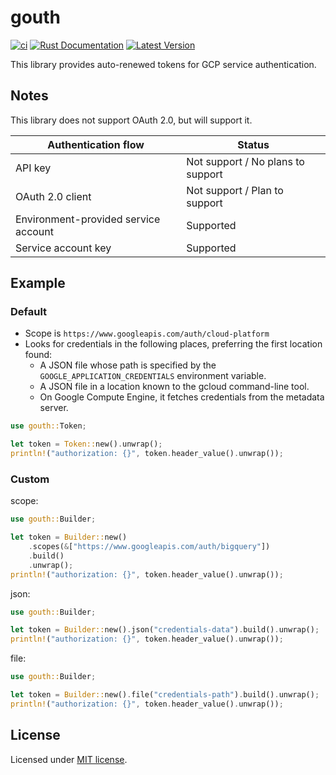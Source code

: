 # gouth

[![ci](https://github.com/mechiru/gouth/workflows/ci/badge.svg)](https://github.com/mechiru/gouth/actions?query=workflow:ci)
[![Rust Documentation](https://docs.rs/gouth/badge.svg)](https://docs.rs/gouth)
[![Latest Version](https://img.shields.io/crates/v/gouth.svg)](https://crates.io/crates/gouth)

This library provides auto-renewed tokens for GCP service authentication.

## Notes
This library does not support OAuth 2.0, but will support it.

| Authentication flow                  | Status                            |
|--------------------------------------|-----------------------------------|
| API key                              | Not support / No plans to support |
| OAuth 2.0 client                     | Not support / Plan to support     |
| Environment-provided service account | Supported                         |
| Service account key                  | Supported                         |

## Example

### Default
- Scope is `https://www.googleapis.com/auth/cloud-platform`
- Looks for credentials in the following places, preferring the first location found:
  - A JSON file whose path is specified by the `GOOGLE_APPLICATION_CREDENTIALS` environment variable.
  - A JSON file in a location known to the gcloud command-line tool.
  - On Google Compute Engine, it fetches credentials from the metadata server.

```rust
use gouth::Token;

let token = Token::new().unwrap();
println!("authorization: {}", token.header_value().unwrap());
```

### Custom
scope:
```rust
use gouth::Builder;

let token = Builder::new()
	.scopes(&["https://www.googleapis.com/auth/bigquery"])
	.build()
	.unwrap();
println!("authorization: {}", token.header_value().unwrap());
```

json:
```rust
use gouth::Builder;

let token = Builder::new().json("credentials-data").build().unwrap();
println!("authorization: {}", token.header_value().unwrap());
```

file:
```rust
use gouth::Builder;

let token = Builder::new().file("credentials-path").build().unwrap();
println!("authorization: {}", token.header_value().unwrap());
```

## License
Licensed under [MIT license](./LICENSE).
